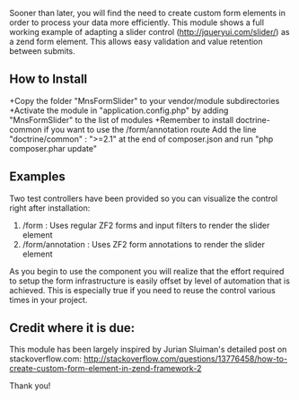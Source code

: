 Sooner than later, you will find the need to create custom form elements in order to process your data more efficiently.
This module shows a full working example of adapting a slider control (http://jqueryui.com/slider/) as a zend form element.
This allows easy validation and value retention between submits.

How to Install
--------------
+Copy the folder "MnsFormSlider" to your vendor/module subdirectories
+Activate the module in "application.config.php" by adding "MnsFormSlider" to the list of modules
+Remember to install doctrine-common if you want to use the /form/annotation route
        Add the line "doctrine/common" : ">=2.1"  at the end of composer.json and run "php composer.phar update"

Examples
--------
Two test controllers have been provided so you can visualize the control right after installation:
1. /form : Uses regular ZF2 forms and input filters to render the slider element
2. /form/annotation : Uses ZF2 form annotations to render the slider element

As you begin to use the component you will realize that the effort required to setup the form infrastructure
 is easily offset by level of automation that is achieved. This is especially true if you need to reuse the 
control various times in your project.

Credit where it is due:
-----------------------
This module has been largely inspired by Jurian Sluiman's detailed post on stackoverflow.com:
http://stackoverflow.com/questions/13776458/how-to-create-custom-form-element-in-zend-framework-2

Thank you!